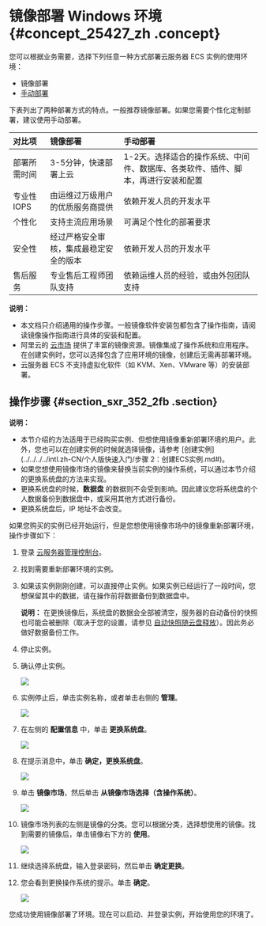 # 镜像部署 Windows 环境 {#concept_25427_zh .concept}

您可以根据业务需要，选择下列任意一种方式部署云服务器 ECS 实例的使用环境：

-   镜像部署
-   [手动部署](intl.zh-CN/建站教程/搭建WordPress网站.md#)

下表列出了两种部署方式的特点。一般推荐镜像部署。如果您需要个性化定制部署，建议使用手动部署。

|对比项|镜像部署|手动部署|
|:--|:---|:---|
|部署所需时间|3-5分钟，快速部署上云|1-2天。选择适合的操作系统、中间件、数据库、各类软件、插件、脚本，再进行安装和配置|
|专业性 IOPS|由运维过万级用户的优质服务商提供|依赖开发人员的开发水平|
|个性化|支持主流应用场景|可满足个性化的部署要求|
|安全性|经过严格安全审核，集成最稳定安全的版本|依赖开发人员的开发水平|
|售后服务|专业售后工程师团队支持|依赖运维人员的经验，或由外包团队支持|

**说明：** 

-   本文档只介绍通用的操作步骤。一般镜像软件安装包都包含了操作指南，请阅读镜像操作指南进行具体的安装和配置。
-   阿里云的 [云市场](https://marketplace.alibabacloud.com/) 提供了丰富的镜像资源。镜像集成了操作系统和应用程序。在创建实例时，您可以选择包含了应用环境的镜像，创建后无需再部署环境。
-   云服务器 ECS 不支持虚拟化软件（如 KVM、Xen、VMware 等）的安装部署。

## 操作步骤 {#section_sxr_352_2fb .section}

**说明：** 

-   本节介绍的方法适用于已经购买实例、但想使用镜像重新部署环境的用户。此外，您也可以在创建实例的时候就选择镜像，请参考 [创建实例](../../../../intl.zh-CN/个人版快速入门/步骤 2：创建ECS实例.md#)。
-   如果您想使用镜像市场的镜像来替换当前实例的操作系统，可以通过本节介绍的更换系统盘的方法来实现。
-   更换系统盘的时候，**数据盘** 的数据则不会受到影响。因此建议您将系统盘的个人数据备份到数据盘中，或采用其他方式进行备份。
-   更换系统盘后，IP 地址不会改变。

如果您购买的实例已经开始运行，但是您想使用镜像市场中的镜像重新部署环境，操作步骤如下：

1.  登录 [云服务器管理控制台](https://ecs.console.aliyun.com/#/home)。
2.  找到需要重新部署环境的实例。
3.  如果该实例刚刚创建，可以直接停止实例。如果实例已经运行了一段时间，您想保留其中的数据，请在操作前将数据备份到数据盘中。

    **说明：** 在更换镜像后，系统盘的数据会全部被清空，服务器的自动备份的快照也可能会被删除（取决于您的设置，请参见 [自动快照随云盘释放](../../../../intl.zh-CN/用户指南/快照/设置自动快照随云盘释放.md#)）。因此务必做好数据备份工作。

4.  停止实例。
5.  确认停止实例。

    ![](http://static-aliyun-doc.oss-cn-hangzhou.aliyuncs.com/assets/img/9762/154440785512076_zh-CN.png)

6.  实例停止后，单击实例名称，或者单击右侧的 **管理**。

    ![](http://static-aliyun-doc.oss-cn-hangzhou.aliyuncs.com/assets/img/9762/154440785512077_zh-CN.png)

7.  在左侧的 **配置信息** 中，单击 **更换系统盘**。

    ![](http://static-aliyun-doc.oss-cn-hangzhou.aliyuncs.com/assets/img/9772/154440785512978_zh-CN.png)

8.  在提示消息中，单击 **确定，更换系统盘**。

    ![](http://static-aliyun-doc.oss-cn-hangzhou.aliyuncs.com/assets/img/9762/154440785512079_zh-CN.png)

9.  单击 **镜像市场**，然后单击 **从镜像市场选择（含操作系统）**。

    ![](http://static-aliyun-doc.oss-cn-hangzhou.aliyuncs.com/assets/img/9762/154440785512080_zh-CN.png)

10. 镜像市场列表的左侧是镜像的分类。您可以根据分类，选择想使用的镜像。找到需要的镜像后，单击镜像右下方的 **使用**。

    ![](http://static-aliyun-doc.oss-cn-hangzhou.aliyuncs.com/assets/img/9772/154440785612979_zh-CN.jpg)

11. 继续选择系统盘，输入登录密码，然后单击 **确定更换**。
12. 您会看到更换操作系统的提示。单击 **确定**。

    ![](http://static-aliyun-doc.oss-cn-hangzhou.aliyuncs.com/assets/img/9762/154440785612083_zh-CN.png)


您成功使用镜像部署了环境。现在可以启动、并登录实例，开始使用您的环境了。

